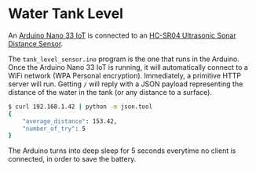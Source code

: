 # Water Tank Level

An [Arduino Nano 33 IoT](https://store.arduino.cc/arduino-nano-33-iot)
is connected to an [HC-SR04 Ultrasonic Sonar Distance
Sensor](https://www.adafruit.com/product/3942).

The `tank_level_sensor.ino` program is the one that runs in the
Arduino. Once the Arduino Nano 33 IoT is running, it will
automatically connect to a WiFi network (WPA Personal
encryption). Immediately, a primitive HTTP server will run. Getting
`/` will reply with a JSON payload representing the distance of the
water in the tank (or any distance to a surface).

```sh
$ curl 192.168.1.42 | python -m json.tool
{
    "average_distance": 153.42,
    "number_of_try": 5
}
```

The Arduino turns into deep sleep for 5 seconds everytime no client is
connected, in order to save the battery.
